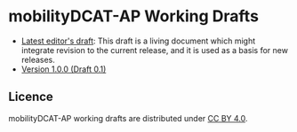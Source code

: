 # mobilityDCAT-AP Working Drafts

- [Latest editor's draft](./latest/): This draft is a living document which might integrate revision to the current release, and it is used as a basis for new releases.
- [Version 1.0.0 (Draft 0.1)](./1.0-draft-0.1/)

## Licence

mobilityDCAT-AP working drafts are distributed under [CC BY 4.0](https://creativecommons.org/licenses/by/4.0/).
